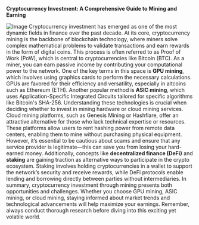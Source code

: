 **Cryptocurrency Investment: A Comprehensive Guide to Mining and Earning**

![Image](https://github.com/user-attachments/assets/4a25d116-2220-4385-b08e-f287af8fcbc4)
Cryptocurrency investment has emerged as one of the most dynamic fields in finance over the past decade. At its core, cryptocurrency mining is the backbone of blockchain technology, where miners solve complex mathematical problems to validate transactions and earn rewards in the form of digital coins. This process is often referred to as Proof of Work (PoW), which is central to cryptocurrencies like Bitcoin (BTC). As a miner, you can earn passive income by contributing your computational power to the network.
One of the key terms in this space is **GPU mining**, which involves using graphics cards to perform the necessary calculations. GPUs are favored for their efficiency and versatility, especially in altcoins such as Ethereum (ETH). Another popular method is **ASIC mining**, which uses Application-Specific Integrated Circuits tailored for specific algorithms like Bitcoin's SHA-256. Understanding these technologies is crucial when deciding whether to invest in mining hardware or cloud mining services.
Cloud mining platforms, such as Genesis Mining or Hashflare, offer an attractive alternative for those who lack technical expertise or resources. These platforms allow users to rent hashing power from remote data centers, enabling them to mine without purchasing physical equipment. However, it’s essential to be cautious about scams and ensure that any service provider is legitimate—this can save you from losing your hard-earned money.
Additionally, concepts like **decentralized finance (DeFi)** and **staking** are gaining traction as alternative ways to participate in the crypto ecosystem. Staking involves holding cryptocurrencies in a wallet to support the network’s security and receive rewards, while DeFi protocols enable lending and borrowing directly between parties without intermediaries.
In summary, cryptocurrency investment through mining presents both opportunities and challenges. Whether you choose GPU mining, ASIC mining, or cloud mining, staying informed about market trends and technological advancements will help maximize your earnings. Remember, always conduct thorough research before diving into this exciting yet volatile world.
